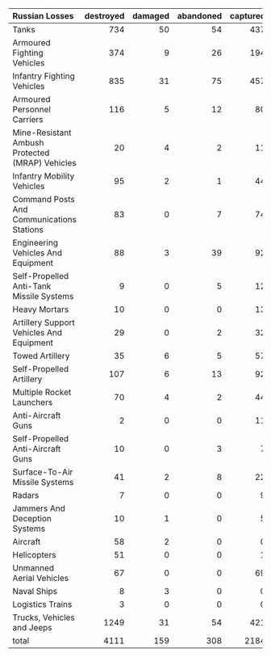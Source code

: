 | Russian Losses                                   |   destroyed |   damaged |   abandoned |   captured |   total |
|:-------------------------------------------------|------------:|----------:|------------:|-----------:|--------:|
| Tanks                                            |         734 |        50 |          54 |        437 |    1275 |
| Armoured Fighting Vehicles                       |         374 |         9 |          26 |        194 |     603 |
| Infantry Fighting Vehicles                       |         835 |        31 |          75 |        457 |    1398 |
| Armoured Personnel Carriers                      |         116 |         5 |          12 |         80 |     213 |
| Mine-Resistant Ambush Protected  (MRAP) Vehicles |          20 |         4 |           2 |         11 |      37 |
| Infantry Mobility Vehicles                       |          95 |         2 |           1 |         44 |     142 |
| Command Posts And Communications Stations        |          83 |         0 |           7 |         74 |     164 |
| Engineering Vehicles And Equipment               |          88 |         3 |          39 |         92 |     222 |
| Self-Propelled Anti-Tank Missile Systems         |           9 |         0 |           5 |         12 |      26 |
| Heavy Mortars                                    |          10 |         0 |           0 |         13 |      23 |
| Artillery Support Vehicles And Equipment         |          29 |         0 |           2 |         32 |      63 |
| Towed Artillery                                  |          35 |         6 |           5 |         57 |     103 |
| Self-Propelled Artillery                         |         107 |         6 |          13 |         92 |     218 |
| Multiple Rocket Launchers                        |          70 |         4 |           2 |         44 |     120 |
| Anti-Aircraft Guns                               |           2 |         0 |           0 |         11 |      13 |
| Self-Propelled Anti-Aircraft Guns                |          10 |         0 |           3 |          7 |      20 |
| Surface-To-Air Missile Systems                   |          41 |         2 |           8 |         22 |      73 |
| Radars                                           |           7 |         0 |           0 |          9 |      16 |
| Jammers And Deception Systems                    |          10 |         1 |           0 |          5 |      16 |
| Aircraft                                         |          58 |         2 |           0 |          0 |      60 |
| Helicopters                                      |          51 |         0 |           0 |          1 |      52 |
| Unmanned Aerial Vehicles                         |          67 |         0 |           0 |         69 |     136 |
| Naval Ships                                      |           8 |         3 |           0 |          0 |      11 |
| Logistics Trains                                 |           3 |         0 |           0 |          0 |       3 |
| Trucks, Vehicles and Jeeps                       |        1249 |        31 |          54 |        421 |    1755 |
| total                                            |        4111 |       159 |         308 |       2184 |    6762 |